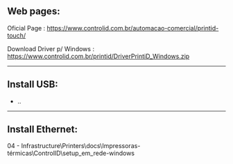 Web pages:
----------

Oficial Page : https://www.controlid.com.br/automacao-comercial/printid-touch/

Download Driver p/ Windows : https://www.controlid.com.br/printid/DriverPrintiD_Windows.zip

---


Install USB:
------------


- ..


---


Install Ethernet:
-----------------

04 - Infrastructure\Printers\docs\Impressoras-térmicas\ControlID\setup_em_rede-windows